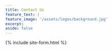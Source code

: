 ```yaml
---
title: Contact Us
feature_text: |
feature_image: '/assets/logos/background.jpg'
excerpt:
aside: false
---
```


{% include site-form.html %}
